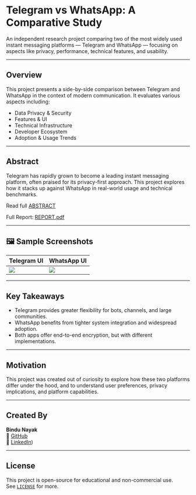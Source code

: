 #  Telegram vs WhatsApp: A Comparative Study

An independent research project comparing two of the most widely used instant messaging platforms — Telegram and WhatsApp — focusing on aspects like privacy, performance, technical features, and usability.

---

## Overview

This project presents a side-by-side comparison between Telegram and WhatsApp in the context of modern communication. It evaluates various aspects including:

- Data Privacy & Security
- Features & UI
- Technical Infrastructure
-  Developer Ecosystem
-  Adoption & Usage Trends

---

##  Abstract

Telegram has rapidly grown to become a leading instant messaging platform, often praised for its privacy-first approach. This project explores how it stacks up against WhatsApp in real-world usage and technical benchmarks.

Read full [ABSTRACT](./ABSTRACT.md)

Full Report: [REPORT.pdf](./REPORT.pdf)

---

## 🖼️ Sample Screenshots

| Telegram UI | WhatsApp UI |
|-------------|-------------|
| ![](./screenshots/telegram.png) | ![](./screenshots/whatsapp.png) |

---

##  Key Takeaways

- Telegram provides greater flexibility for bots, channels, and large communities.
- WhatsApp benefits from tighter system integration and widespread adoption.
- Both apps offer end-to-end encryption, but with different implementations.

---

##  Motivation

This project was created out of curiosity to explore how these two platforms differ under the hood, and to understand user preferences, privacy implications, and platform capabilities.

---

##  Created By

**Bindu Nayak**  
🔗 [GitHub](https://github.com/bindunayak)  
🔗 [LinkedIn](https://www.linkedin.com/in/bindhushreem/))

---

##  License

This project is open-source for educational and non-commercial use.  
See [`LICENSE`](./LICENSE) for more.

